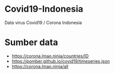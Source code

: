 # Covid19-Indonesia

Data virus Covid19 / Corona Indonesia

# Sumber data

- https://corona.lmao.ninja/countries/ID
- https://pomber.github.io/covid19/timeseries.json
- https://corona.lmao.ninja/all